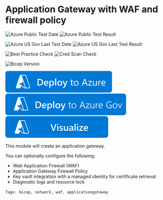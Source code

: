 # Application Gateway with WAF and firewall policy

![Azure Public Test Date](https://azurequickstartsservice.blob.core.windows.net/badges/quickstarts/microsoft.network/application-gateway-waf-firewall-policy/PublicLastTestDate.svg)
![Azure Public Test Result](https://azurequickstartsservice.blob.core.windows.net/badges/quickstarts/microsoft.network/application-gateway-waf-firewall-policy/PublicDeployment.svg)

![Azure US Gov Last Test Date](https://azurequickstartsservice.blob.core.windows.net/badges/quickstarts/microsoft.network/application-gateway-waf-firewall-policy/FairfaxLastTestDate.svg)
![Azure US Gov Last Test Result](https://azurequickstartsservice.blob.core.windows.net/badges/quickstarts/microsoft.network/application-gateway-waf-firewall-policy/FairfaxDeployment.svg)

![Best Practice Check](https://azurequickstartsservice.blob.core.windows.net/badges/quickstarts/microsoft.network/application-gateway-waf-firewall-policy/BestPracticeResult.svg)
![Cred Scan Check](https://azurequickstartsservice.blob.core.windows.net/badges/quickstarts/microsoft.network/application-gateway-waf-firewall-policy/CredScanResult.svg)

![Bicep Version](https://azurequickstartsservice.blob.core.windows.net/badges/quickstarts/microsoft.network/application-gateway-waf-firewall-policy/BicepVersion.svg)

[![Deploy To Azure](https://raw.githubusercontent.com/Azure/azure-quickstart-templates/master/1-CONTRIBUTION-GUIDE/images/deploytoazure.svg?sanitize=true)](https://portal.azure.com/#create/Microsoft.Template/uri/https%3A%2F%2Fraw.githubusercontent.com%2FAzure%2Fazure-quickstart-templates%2Fmaster%2Fquickstarts%2Fmicrosoft.network%2Fapplication-gateway-waf-firewall-policy%2Fazuredeploy.json)
[![Deploy To Azure US Gov](https://raw.githubusercontent.com/Azure/azure-quickstart-templates/master/1-CONTRIBUTION-GUIDE/images/deploytoazuregov.svg?sanitize=true)](https://portal.azure.us/#create/Microsoft.Template/uri/https%3A%2F%2Fraw.githubusercontent.com%2FAzure%2Fazure-quickstart-templates%2Fmaster%2Fquickstarts%2Fmicrosoft.network%2Fapplication-gateway-waf-firewall-policy%2Fazuredeploy.json)
[![Visualize](https://raw.githubusercontent.com/Azure/azure-quickstart-templates/master/1-CONTRIBUTION-GUIDE/images/visualizebutton.svg?sanitize=true)](http://armviz.io/#/?load=https%3A%2F%2Fraw.githubusercontent.com%2FAzure%2Fazure-quickstart-templates%2Fmaster%2Fquickstarts%2Fmicrosoft.network%2Fapplication-gateway-waf-firewall-policy%2Fazuredeploy.json)  

This module will create an application gateway.

You can optionally configure the following:
- Web Application Firewall (WAF)
- Application Gateway Firewall Policy
- Key vault integration with a managed identity for certificate retrieval
- Diagnostic logs and resource lock

`Tags: bicep, network, waf, applicationgateway`